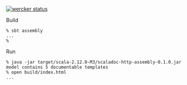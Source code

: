 [![wercker status](https://app.wercker.com/status/48c5abf8cbf3772346b3bc0555c92649/m "wercker status")](https://app.wercker.com/project/bykey/48c5abf8cbf3772346b3bc0555c92649)

Build

```
% sbt assembly
...
%
```

Run
```
% java -jar target/scala-2.12.0-M3/scaladoc-http-assembly-0.1.0.jar
model contains 5 documentable templates
% open build/index.html
...
```
